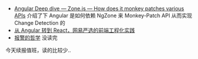 - [Angular Deep dive — Zone.js — How does it monkey patches various APIs](https://medium.com/reverse-engineering-angular/angular-deep-dive-zone-js-how-does-it-monkey-patches-various-apis-9cc1c7fcc321) 介绍了下 Angular 是如何依赖 NgZone 来 Monkey-Patch API 从而实现 Change Detection 的
- [从 Angular 转到 React，网易严选的前端工程化实践](https://mp.weixin.qq.com/s/6NBaHzMtTCmEk3SKJQDTUQ)
- [报警的哲学](https://mp.weixin.qq.com/s/lJRPt7I0SeUwZ4HhVZn8AQ) 没读完

今天续报值班，读的比较少..